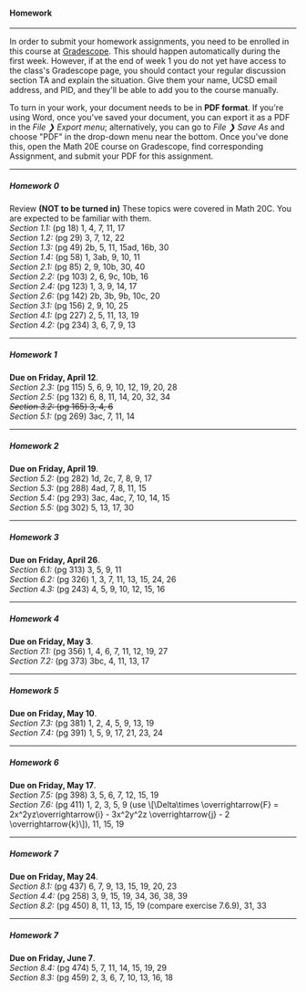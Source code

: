 #### Homework  
---  

In order to submit your homework assignments, you need to be enrolled in this course at [Gradescope](https://www.gradescope.com/courses/45768). This should happen automatically during the first week. However, if at the end of week 1 you do not yet have access to the class's Gradescope page, you should contact your regular discussion section TA and explain the situation. Give them your name, UCSD email address, and PID, and they'll be able to add you to the course manually.

To turn in your work, your document needs to be in **PDF format**. If you're using Word, once you've saved your document, you can export it as a PDF in the *File ❯ Export menu*; alternatively, you can go to *File ❯ Save As* and choose "PDF" in the drop-down menu near the bottom. Once you've done this, open the Math 20E course on Gradescope, find corresponding Assignment, and submit your PDF for this assignment.


---  
##### <a name="hmwk0"></a>Homework 0  

Review **(NOT to be turned in)** These topics were covered in Math 20C. You are expected to be familiar with them.  
*Section 1.1:* (pg 18) 1, 4, 7, 11, 17  
*Section 1.2:* (pg 29) 3, 7, 12, 22  
*Section 1.3:* (pg 49) 2b, 5, 11, 15ad, 16b, 30  
*Section 1.4:* (pg 58) 1, 3ab, 9, 10, 11  
*Section 2.1:* (pg 85) 2, 9, 10b, 30, 40  
*Section 2.2:* (pg 103) 2, 6, 9c, 10b, 16  
*Section 2.4:* (pg 123) 1, 3, 9, 14, 17  
*Section 2.6:* (pg 142) 2b, 3b, 9b, 10c, 20  
*Section 3.1:* (pg 156) 2, 9, 10, 25  
*Section 4.1:* (pg 227) 2, 5, 11, 13, 19  
*Section 4.2:* (pg 234) 3, 6, 7, 9, 13  

---  

##### <a name="hmwk1"></a>Homework 1

**Due on Friday, April 12**.  
*Section 2.3:*  (pg 115)  5, 6, 9, 10, 12, 19, 20, 28  
*Section 2.5:*  (pg 132)  6, 8, 11, 14, 20, 32, 34  
~~*Section 3.2:*  (pg 165)  3, 4, 6~~  
*Section 5.1:*  (pg 269)  3ac, 7, 11, 14  

---  

##### <a name="hmwk2"></a>Homework 2  

**Due on Friday, April 19**.  
*Section 5.2:*  (pg 282)  1d, 2c, 7, 8, 9, 17  
*Section 5.3:*  (pg 288)  4ad, 7, 8, 11, 15  
*Section 5.4:*  (pg 293)  3ac, 4ac, 7, 10, 14, 15  
*Section 5.5:*  (pg 302)  5, 13, 17, 30  

---  

##### <a name="hmwk3"></a>Homework 3  

**Due on Friday, April 26**.  
*Section 6.1:*  (pg 313)  3, 5, 9, 11  
*Section 6.2:*  (pg 326)  1, 3, 7, 11, 13, 15, 24, 26  
*Section 4.3:*  (pg 243)  4, 5, 9, 10, 12, 15, 16  

---  

##### <a name="hmwk4"></a>Homework 4  

**Due on Friday, May 3**.  
*Section 7.1:*  (pg 356)  1, 4, 6, 7, 11, 12, 19, 27  
*Section 7.2:*  (pg 373)  3bc, 4, 11, 13, 17  

---  

##### <a name="hmwk5"></a>Homework 5

**Due on Friday, May 10**.  
*Section 7.3:*  (pg 381)  1, 2, 4, 5, 9, 13, 19  
*Section 7.4:*  (pg 391)  1, 5, 9, 17, 21, 23, 24  

---  

##### <a name="hmwk6"></a>Homework 6  

**Due on Friday, May 17**.  
*Section 7.5:*  (pg 398)  3, 5, 6, 7, 12, 15, 19  
*Section 7.6:*  (pg 411)  1, 2, 3, 5, 9 (use \\[\Delta\times \overrightarrow{F} = 2x^2yz\overrightarrow{i} - 3x^2y^2z \overrightarrow{j} - 2 \overrightarrow{k}\\]), 11, 15, 19  


---  
##### <a name="hmwk6"></a>Homework 7  

**Due on Friday, May 24**.  
*Section 8.1:*  (pg 437)  6, 7, 9, 13, 15, 19, 20, 23  
*Section 4.4:*  (pg 258)  3, 9, 15, 19, 34, 36, 38, 39  
*Section 8.2:*  (pg 450)  8, 11, 13, 15, 19 (compare exercise 7.6.9), 31, 33  


---

##### <a name="hmwk6"></a>Homework 7  

**Due on Friday, June 7**.  
*Section 8.4:*  (pg 474)  5, 7, 11, 14, 15, 19, 29  
*Section 8.3:*  (pg 459)  2, 3, 6, 7, 10, 13, 16, 18  









